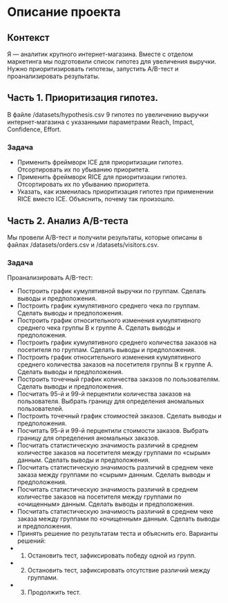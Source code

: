 # Описание проекта
## Контекст
Я — аналитик крупного интернет-магазина. Вместе с отделом маркетинга мы подготовили список гипотез для увеличения выручки.
Нужно приоритизировать гипотезы, запустить A/B-тест и проанализировать результаты.
## Часть 1. Приоритизация гипотез.
В файле /datasets/hypothesis.csv 9 гипотез по увеличению выручки интернет-магазина с указанными параметрами Reach, Impact, Confidence, Effort.
### Задача
- Применить фреймворк ICE для приоритизации гипотез. Отсортировать их по убыванию приоритета.
- Применить фреймворк RICE для приоритизации гипотез. Отсортировать их по убыванию приоритета.
- Указать, как изменилась приоритизация гипотез при применении RICE вместо ICE. Объяснить, почему так произошло.
## Часть 2. Анализ A/B-теста
Мы провели A/B-тест и получили результаты, которые описаны в файлах /datasets/orders.csv и /datasets/visitors.csv.
### Задача
Проанализировать A/B-тест:
- Построить график кумулятивной выручки по группам. Сделать выводы и предположения.
- Построить график кумулятивного среднего чека по группам. Сделать выводы и предположения.
- Построить график относительного изменения кумулятивного среднего чека группы B к группе A. Сделать выводы и предположения.
- Построить график кумулятивного среднего количества заказов на посетителя по группам. Сделать выводы и предположения.
- Построить график относительного изменения кумулятивного среднего количества заказов на посетителя группы B к группе A. Сделать выводы и предположения.
- Построить точечный график количества заказов по пользователям. Сделать выводы и предположения.
- Посчитать 95-й и 99-й перцентили количества заказов на пользователя. Выбрать границу для определения аномальных пользователей.
- Построить точечный график стоимостей заказов. Сделать выводы и предположения.
- Посчитать 95-й и 99-й перцентили стоимости заказов. Выбрать границу для определения аномальных заказов.
- Посчитать статистическую значимость различий в среднем количестве заказов на посетителя между группами по «сырым» данным. Сделать выводы и предположения.
- Посчитать статистическую значимость различий в среднем чеке заказа между группами по «сырым» данным. Сделать выводы и предположения.
- Посчитать статистическую значимость различий в среднем количестве заказов на посетителя между группами по «очищенным» данным. Сделать выводы и предположения.
- Посчитать статистическую значимость различий в среднем чеке заказа между группами по «очищенным» данным. Сделать выводы и предположения.
- Принять решение по результатам теста и объяснить его. Варианты решений:
- 1. Остановить тест, зафиксировать победу одной из групп.
- 2. Остановить тест, зафиксировать отсутствие различий между группами.
- 3. Продолжить тест.
